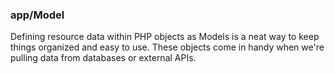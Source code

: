 ### app/Model

Defining resource data within PHP objects as Models is a neat way to keep things organized and easy to use. These
objects come in handy when we're pulling data from databases or external APIs.


